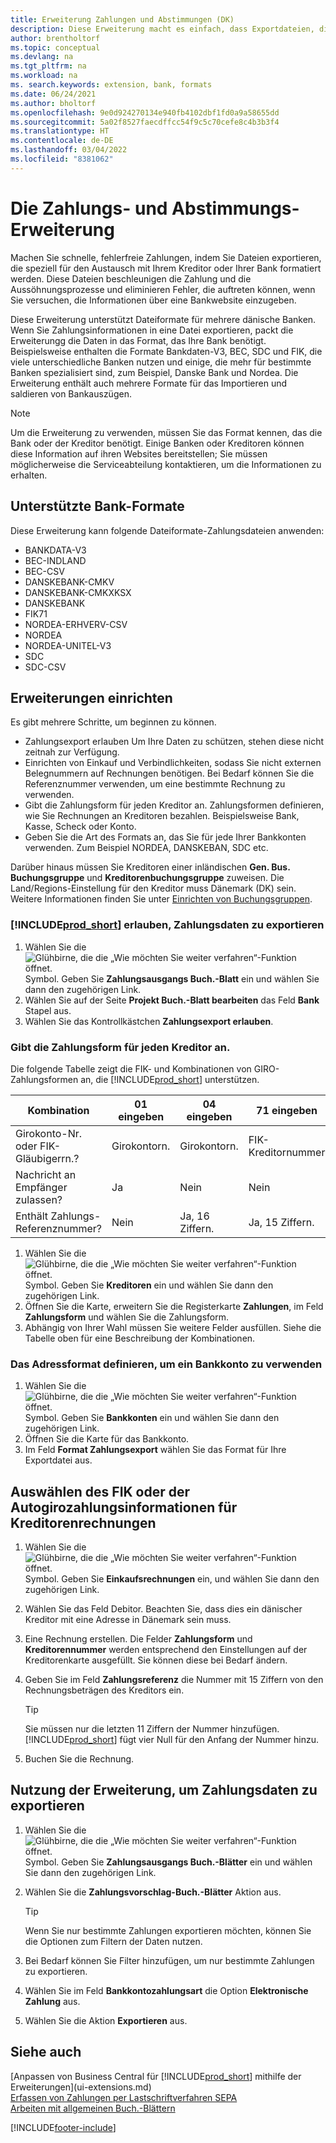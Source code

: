 ```yaml
---
title: Erweiterung Zahlungen und Abstimmungen (DK)
description: Diese Erweiterung macht es einfach, dass Exportdateien, die vorformatiert sind, den Bankbedingungen für elektronische Posten erfüllen.
author: brentholtorf
ms.topic: conceptual
ms.devlang: na
ms.tgt_pltfrm: na
ms.workload: na
ms. search.keywords: extension, bank, formats
ms.date: 06/24/2021
ms.author: bholtorf
ms.openlocfilehash: 9e0d924270134e940fb4102dbf1fd0a9a58655dd
ms.sourcegitcommit: 5a02f8527faecdffcc54f9c5c70cefe8c4b3b3f4
ms.translationtype: HT
ms.contentlocale: de-DE
ms.lasthandoff: 03/04/2022
ms.locfileid: "8381062"
---
```

# <a name="the-payments-and-reconciliations-dk-extension"></a>Die Zahlungs- und Abstimmungs-Erweiterung

Machen Sie schnelle, fehlerfreie Zahlungen, indem Sie Dateien exportieren, die speziell für den Austausch mit Ihrem Kreditor oder Ihrer Bank formatiert werden. Diese Dateien beschleunigen die Zahlung und die Aussöhnungsprozesse und eliminieren Fehler, die auftreten können, wenn Sie versuchen, die Informationen über eine Bankwebsite einzugeben.  

Diese Erweiterung unterstützt Dateiformate für mehrere dänische Banken. Wenn Sie Zahlungsinformationen in eine Datei exportieren, packt die Erweiterungg die Daten in das Format, das Ihre Bank benötigt. Beispielsweise enthalten die Formate Bankdaten-V3, BEC, SDC und FIK, die viele unterschiedliche Banken nutzen und einige, die mehr für bestimmte Banken spezialisiert sind, zum Beispiel, Danske Bank und Nordea. Die Erweiterung enthält auch mehrere Formate für das Importieren und saldieren von Bankauszügen.  

> [!Note]
> Um die Erweiterung zu verwenden, müssen Sie das Format kennen, das die Bank oder der Kreditor benötigt. Einige Banken oder Kreditoren können diese Information auf ihren Websites bereitstellen; Sie müssen möglicherweise die Serviceabteilung kontaktieren, um die Informationen zu erhalten.  

## <a name="supported-bank-formats"></a>Unterstützte Bank-Formate
Diese Erweiterung kann folgende Dateiformate-Zahlungsdateien anwenden:  

* BANKDATA-V3  
* BEC-INDLAND  
* BEC-CSV  
* DANSKEBANK-CMKV  
* DANSKEBANK-CMKXKSX  
* DANSKEBANK  
* FIK71  
* NORDEA-ERHVERV-CSV  
* NORDEA  
* NORDEA-UNITEL-V3  
* SDC  
* SDC-CSV  

## <a name="to-set-up-the-extension"></a>Erweiterungen einrichten

Es gibt mehrere Schritte, um beginnen zu können.  

* Zahlungsexport erlauben Um Ihre Daten zu schützen, stehen diese nicht zeitnah zur Verfügung.  
* Einrichten von Einkauf und Verbindlichkeiten, sodass Sie nicht externen Belegnummern auf Rechnungen benötigen. Bei Bedarf können Sie die Referenznummer verwenden, um eine bestimmte Rechnung zu verwenden.  
* Gibt die Zahlungsform für jeden Kreditor an. Zahlungsformen definieren, wie Sie Rechnungen an Kreditoren bezahlen. Beispielsweise Bank, Kasse, Scheck oder Konto.  
* Geben Sie die Art des Formats an, das Sie für jede Ihrer Bankkonten verwenden. Zum Beispiel NORDEA, DANSKEBAN, SDC etc.  

Darüber hinaus müssen Sie Kreditoren einer inländischen **Gen. Bus. Buchungsgruppe** und **Kreditorenbuchungsgruppe** zuweisen. Die Land/Regions-Einstellung für den Kreditor muss Dänemark (DK) sein. Weitere Informationen finden Sie unter [Einrichten von Buchungsgruppen](finance-posting-groups.md).  

### <a name="to-allow-prod_short-to-export-payment-data"></a>[!INCLUDE[prod_short](includes/prod_short.md)] erlauben, Zahlungsdaten zu exportieren

1. Wählen Sie die ![Glühbirne, die die „Wie möchten Sie weiter verfahren“-Funktion öffnet.](media/ui-search/search_small.png "Was möchten Sie tun?") Symbol. Geben Sie **Zahlungsausgangs Buch.-Blatt** ein und wählen Sie dann den zugehörigen Link.  
2. Wählen Sie auf der Seite **Projekt Buch.-Blatt bearbeiten** das Feld **Bank** Stapel aus.  
3. Wählen Sie das Kontrollkästchen **Zahlungsexport erlauben**.  

### <a name="to-specify-a-payment-method-for-a-vendor"></a>Gibt die Zahlungsform für jeden Kreditor an.

Die folgende Tabelle zeigt die FIK- und Kombinationen von GIRO-Zahlungsformen an, die [!INCLUDE[prod_short](includes/prod_short.md)] unterstützen.

|Kombination|01 eingeben | 04 eingeben | 71 eingeben | 73 eingeben |
|----|--------|---------|---------|---------|
|Girokonto-Nr. oder FIK-Gläubigerrn.? | Girokontorn. | Girokontorn. | FIK-Kreditornummer | FIK-Kreditornummer|
|Nachricht an Empfänger zulassen? | Ja |Nein |Nein | Ja |
|Enthält Zahlungs-Referenznummer? | Nein | Ja, 16 Ziffern. | Ja, 15 Ziffern. | Nein|

1. Wählen Sie die ![Glühbirne, die die „Wie möchten Sie weiter verfahren“-Funktion öffnet.](media/ui-search/search_small.png "Was möchten Sie tun?") Symbol. Geben Sie **Kreditoren** ein und wählen Sie dann den zugehörigen Link.  
2. Öffnen Sie die Karte, erweitern Sie die Registerkarte **Zahlungen**, im Feld **Zahlungsform** und wählen Sie die Zahlungsform.  
3. Abhängig von Ihrer Wahl müssen Sie weitere Felder ausfüllen. Siehe die Tabelle oben für eine Beschreibung der Kombinationen.  

### <a name="to-specify-the-format-to-use-for-a-bank-account"></a>Das Adressformat definieren, um ein Bankkonto zu verwenden

1. Wählen Sie die ![Glühbirne, die die „Wie möchten Sie weiter verfahren“-Funktion öffnet.](media/ui-search/search_small.png "Was möchten Sie tun?") Symbol. Geben Sie **Bankkonten** ein und wählen Sie dann den zugehörigen Link.  
2. Öffnen Sie die Karte für das Bankkonto.  
3. Im Feld **Format Zahlungsexport** wählen Sie das Format für Ihre Exportdatei aus.  

## <a name="choosing-the-fik-or-giro-payment-information-for-vendor-invoices"></a>Auswählen des FIK oder der Autogirozahlungsinformationen für Kreditorenrechnungen

1. Wählen Sie die ![Glühbirne, die die „Wie möchten Sie weiter verfahren“-Funktion öffnet.](media/ui-search/search_small.png "Was möchten Sie tun?") Symbol. Geben Sie **Einkaufsrechnungen** ein, und wählen Sie dann den zugehörigen Link.
2. Wählen Sie das Feld Debitor. Beachten Sie, dass dies ein dänischer Kreditor mit eine Adresse in Dänemark sein muss.
3. Eine Rechnung erstellen. Die Felder **Zahlungsform** und **Kreditorennummer** werden entsprechend den Einstellungen auf der Kreditorenkarte ausgefüllt. Sie können diese bei Bedarf ändern.
4. Geben Sie im Feld **Zahlungsreferenz** die Nummer mit 15 Ziffern von den Rechnungsbeträgen des Kreditors ein.  

    > [!Tip]
    > Sie müssen nur die letzten 11 Ziffern der Nummer hinzufügen. [!INCLUDE[prod_short](includes/prod_short.md)] fügt vier Null für den Anfang der Nummer hinzu.  

5. Buchen Sie die Rechnung.

## <a name="to-use-the-extension-to-export-payment-data"></a>Nutzung der Erweiterung, um Zahlungsdaten zu exportieren

1. Wählen Sie die ![Glühbirne, die die „Wie möchten Sie weiter verfahren“-Funktion öffnet.](media/ui-search/search_small.png "Was möchten Sie tun?") Symbol. Geben Sie **Zahlungsausgangs Buch.-Blätter** ein und wählen Sie dann den zugehörigen Link.  
2. Wählen Sie die **Zahlungsvorschlag-Buch.-Blätter** Aktion aus.  

    > [!Tip]
    > Wenn Sie nur bestimmte Zahlungen exportieren möchten, können Sie die Optionen zum Filtern der Daten nutzen.  

3. Bei Bedarf können Sie Filter hinzufügen, um nur bestimmte Zahlungen zu exportieren.  
4. Wählen Sie im Feld **Bankkontozahlungsart** die Option **Elektronische Zahlung** aus.  
5. Wählen Sie die Aktion **Exportieren** aus.  

## <a name="see-also"></a>Siehe auch

[Anpassen von Business Central für [!INCLUDE[prod_short](includes/prod_short.md)] mithilfe der Erweiterungen](ui-extensions.md)  
[Erfassen von Zahlungen per Lastschriftverfahren SEPA](finance-collect-payments-with-sepa-direct-debit.md)  
[Arbeiten mit allgemeinen Buch.-Blättern](ui-work-general-journals.md)  


[!INCLUDE[footer-include](includes/footer-banner.md)]